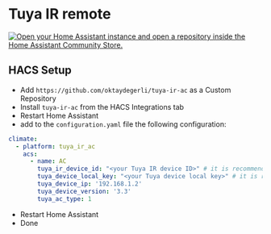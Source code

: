 # Tuya IR remote

[![Open your Home Assistant instance and open a repository inside the Home Assistant Community Store.](https://my.home-assistant.io/badges/hacs_repository.svg)](https://my.home-assistant.io/redirect/hacs_repository/?owner=oktaydegerli&repository=tuya-ir-ac&category=integration)

## HACS Setup
- Add `https://github.com/oktaydegerli/tuya-ir-ac` as a Custom Repository
- Install `tuya-ir-ac` from the HACS Integrations tab
- Restart Home Assistant
- add to the `configuration.yaml` file the following configuration:

```yaml
climate:
  - platform: tuya_ir_ac
    acs:
      - name: AC
        tuya_ir_device_id: "<your Tuya IR device ID>" # it is recommended to use secrets here
        tuya_device_local_key: "<your Tuya device local key>" # it is recommended to use secrets here
        tuya_device_ip: '192.168.1.2'
        tuya_device_version: '3.3'
        tuya_ac_type: 1
```
- Restart Home Assistant
- Done
